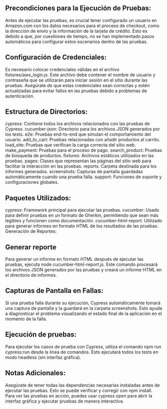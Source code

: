 ## Precondiciones para la Ejecución de Pruebas:

Antes de ejecutar las pruebas, es crucial tener configurado un usuario en Amazon.com con los datos necesarios para el proceso de checkout, como la dirección de envío y la información de la tarjeta de crédito. Esto es debido a que, por cuestiones de tiempo, no se han implementado pasos automáticos para configurar estos escenarios dentro de las pruebas.

## Configuración de Credenciales:

Es necesario colocar credenciales válidas en el archivo fixtures/aws_login.js. Este archivo debe contener el nombre de usuario y contraseña que se utilizarán para iniciar sesión en el sitio durante las pruebas. Asegúrate de que estas credenciales sean correctas y estén actualizadas para evitar fallos en las pruebas debido a problemas de autenticación.

## Estructura de Directorios:

cypress: Contiene todos los archivos relacionados con las pruebas de Cypress.
cucumber-json: Directorio para los archivos JSON generados por los tests.
e2e: Pruebas end-to-end que simulan el comportamiento del usuario.
add_to_cart: Pruebas relacionadas con añadir productos al carrito.
load_site: Pruebas que verifican la carga correcta del sitio web.
make_payment: Pruebas para el proceso de pago.
search_product: Pruebas de búsqueda de productos.
fixtures: Archivos estáticos utilizados en las pruebas.
pages: Clases que representan las páginas del sitio web para facilitar la interacción en las pruebas.
reports: Carpeta destinada para los informes generados.
screenshots: Capturas de pantalla guardadas automáticamente cuando una prueba falla.
support: Funciones de soporte y configuraciones globales.

## Paquetes Utilizados:

cypress: Framework principal para ejecutar las pruebas.
cucumber: Usado para definir pruebas en un formato de Gherkin, permitiendo que sean más legibles y funcionen como documentación.
cucumber-html-report: Utilizado para generar informes en formato HTML de los resultados de las pruebas.
Generación de Reportes:

## Generar reporte
Para generar un informe en formato HTML después de ejecutar las pruebas, ejecuta node cucumber-html-report.js. Este comando procesará los archivos JSON generados por las pruebas y creará un informe HTML en el directorio de informes.

## Capturas de Pantalla en Fallas:

Si una prueba falla durante su ejecución, Cypress automáticamente tomará una captura de pantalla y la guardará en la carpeta screenshots. Esto ayuda a diagnosticar el problema visualizando el estado final de la aplicación en el momento de la falla.

## Ejecución de pruebas:

Para ejecutar los casos de prueba con Cypress, utiliza el comando npm run cypress:run desde la línea de comandos. Esto ejecutará todos los tests en modo headless (sin interfaz gráfica).

## Notas Adicionales:

Asegúrate de tener todas las dependencias necesarias instaladas antes de ejecutar las pruebas. Esto se puede verificar y corregir con npm install.
Para ver las pruebas en acción, puedes usar cypress open para abrir la interfaz gráfica y ejecutar pruebas de manera interactiva.